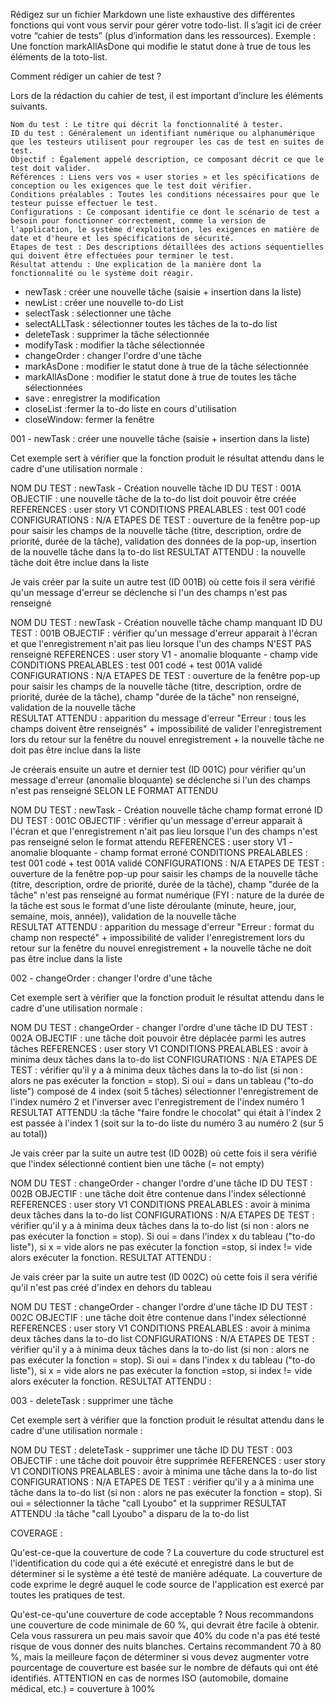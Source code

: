 Rédigez sur un fichier Markdown une liste exhaustive des différentes fonctions qui vont vous servir pour gérer votre todo-list. Il s’agit ici de créer votre “cahier de tests” (plus d’information dans les ressources).
Exemple : Une fonction markAllAsDone qui modifie le statut done à true de tous les éléments de la toto-list.

Comment rédiger un cahier de test ?

Lors de la rédaction du cahier de test, il est important d’inclure les éléments suivants.

    Nom du test : Le titre qui décrit la fonctionnalité à tester.
    ID du test : Généralement un identifiant numérique ou alphanumérique que les testeurs utilisent pour regrouper les cas de test en suites de test.
    Objectif : Également appelé description, ce composant décrit ce que le test doit valider.
    Références : Liens vers vos « user stories » et les spécifications de conception ou les exigences que le test doit vérifier.
    Conditions préalables : Toutes les conditions nécessaires pour que le testeur puisse effectuer le test.
    Configurations : Ce composant identifie ce dont le scénario de test a besoin pour fonctionner correctement, comme la version de l'application, le système d'exploitation, les exigences en matière de date et d'heure et les spécifications de sécurité.
    Étapes de test : Des descriptions détaillées des actions séquentielles qui doivent être effectuées pour terminer le test.
    Résultat attendu : Une explication de la manière dont la fonctionnalité ou le système doit réagir.


- newTask : créer une nouvelle tâche (saisie + insertion dans la liste)
- newList : créer une nouvelle to-do List
- selectTask : sélectionner une tâche
- selectALLTask : sélectionner toutes les tâches de la to-do list
- deleteTask : supprimer la tâche sélectionnée
- modifyTask : modifier la tâche sélectionnée
- changeOrder : changer l'ordre d'une tâche
- markAsDone : modifier le statut done à true de la tâche sélectionnée
- markAllAsDone : modifier le statut done à true de toutes les tâche sélectionnées
- save : enregistrer la modification
- closeList :fermer la to-do liste en cours d'utilisation
- closeWindow: fermer la fenêtre



001 - newTask : créer une nouvelle tâche (saisie + insertion dans la liste)

Cet exemple sert à vérifier que la fonction produit le résultat attendu dans le cadre d'une utilisation normale :

NOM DU TEST : newTask - Création nouvelle tâche
ID DU TEST : 001A
OBJECTIF : une nouvelle tâche de la to-do list doit pouvoir être créée
REFERENCES : user story V1
CONDITIONS PREALABLES : test 001 codé
CONFIGURATIONS : N/A
ETAPES DE TEST : ouverture de la fenêtre pop-up pour saisir les champs de la nouvelle tâche (titre, description, ordre de priorité, durée de la tâche), validation des données de la pop-up, insertion de la nouvelle tâche dans la to-do list
RESULTAT ATTENDU : la nouvelle tâche doit être inclue dans la liste


Je vais créer par la suite un autre test (ID 001B) où cette fois il sera vérifié qu'un message d'erreur se déclenche si l'un des champs n'est pas renseigné

NOM DU TEST : newTask - Création nouvelle tâche champ manquant
ID DU TEST : 001B
OBJECTIF : vérifier qu'un message d'erreur apparait à l'écran et que l'enregistrement n'ait pas lieu lorsque l'un des champs N'EST PAS renseigné
REFERENCES : user story V1 - anomalie bloquante - champ vide
CONDITIONS PREALABLES : test 001 codé + test 001A validé
CONFIGURATIONS : N/A
ETAPES DE TEST : ouverture de la fenêtre pop-up pour saisir les champs de la nouvelle tâche (titre, description, ordre de priorité, durée de la tâche), champ "durée de la tâche" non renseigné, validation de la nouvelle tâche  
RESULTAT ATTENDU : apparition du message d'erreur "Erreur : tous les champs doivent être renseignés" + impossibilité de valider l'enregistrement lors du retour sur la fenêtre du nouvel enregistrement + la nouvelle tâche ne doit pas être inclue dans la liste


Je créerais ensuite un autre et dernier test (ID 001C) pour vérifier qu'un message d'erreur (anomalie bloquante) se déclenche si l'un des champs n'est pas renseigné SELON LE FORMAT ATTENDU

NOM DU TEST : newTask - Création nouvelle tâche champ format erroné
ID DU TEST : 001C
OBJECTIF : vérifier qu'un message d'erreur apparait à l'écran et que l'enregistrement n'ait pas lieu lorsque l'un des champs n'est pas renseigné selon le format attendu
REFERENCES : user story V1 - anomalie bloquante - champ format erroné
CONDITIONS PREALABLES : test 001 codé + test 001A validé
CONFIGURATIONS : N/A
ETAPES DE TEST : ouverture de la fenêtre pop-up pour saisir les champs de la nouvelle tâche (titre, description, ordre de priorité, durée de la tâche), champ "durée de la tâche" n'est pas renseigné au format numérique (FYI : nature de la durée de la tâche est sous le format d'une liste déroulante (minute, heure, jour, semaine, mois, année)), validation de la nouvelle tâche  
RESULTAT ATTENDU : apparition du message d'erreur "Erreur : format du champ non respecté" + impossibilité de valider l'enregistrement lors du retour sur la fenêtre du nouvel enregistrement + la nouvelle tâche ne doit pas être inclue dans la liste



002 - changeOrder : changer l'ordre d'une tâche

Cet exemple sert à vérifier que la fonction produit le résultat attendu dans le cadre d'une utilisation normale :

NOM DU TEST : changeOrder - changer l'ordre d'une tâche
ID DU TEST : 002A
OBJECTIF : une tâche doit pouvoir être déplacée parmi les autres tâches
REFERENCES : user story V1
CONDITIONS PREALABLES : avoir à minima deux tâches dans la to-do list
CONFIGURATIONS : N/A
ETAPES DE TEST : vérifier qu'il y a à minima deux tâches dans la to-do list (si non : alors ne pas exécuter la fonction = stop). Si oui = dans un tableau ("to-do liste") composé de 4 index (soit 5 tâches) sélectionner l'enregistrement de l'index numéro 2 et l'inverser avec l'enregistrement de l'index numéro 1
RESULTAT ATTENDU :la tâche "faire fondre le chocolat" qui était à l'index 2 est passée à l'index 1 (soit sur la to-do liste du numéro 3 au numéro 2 (sur 5 au total))


Je vais créer par la suite un autre test (ID 002B) où cette fois il sera vérifié que l'index sélectionné contient bien une tâche (= not empty)

NOM DU TEST : changeOrder - changer l'ordre d'une tâche
ID DU TEST : 002B
OBJECTIF : une tâche doit être contenue dans l'index sélectionné
REFERENCES : user story V1
CONDITIONS PREALABLES : avoir à minima deux tâches dans la to-do list
CONFIGURATIONS : N/A
ETAPES DE TEST : vérifier qu'il y a à minima deux tâches dans la to-do list (si non : alors ne pas exécuter la fonction = stop). Si oui = dans l'index x du tableau ("to-do liste"), si x = vide alors ne pas exécuter la fonction =stop, si index != vide alors exécuter la fonction.
RESULTAT ATTENDU :


Je vais créer par la suite un autre test (ID 002C) où cette fois il sera vérifié qu'il n'est pas créé d'index en dehors du tableau

NOM DU TEST : changeOrder - changer l'ordre d'une tâche
ID DU TEST : 002C
OBJECTIF : une tâche doit être contenue dans l'index sélectionné
REFERENCES : user story V1
CONDITIONS PREALABLES : avoir à minima deux tâches dans la to-do list
CONFIGURATIONS : N/A
ETAPES DE TEST : vérifier qu'il y a à minima deux tâches dans la to-do list (si non : alors ne pas exécuter la fonction = stop). Si oui = dans l'index x du tableau ("to-do liste"), si x = vide alors ne pas exécuter la fonction =stop, si index != vide alors exécuter la fonction.
RESULTAT ATTENDU :



003 - deleteTask : supprimer une tâche

Cet exemple sert à vérifier que la fonction produit le résultat attendu dans le cadre d'une utilisation normale :

NOM DU TEST : deleteTask - supprimer une tâche
ID DU TEST : 003
OBJECTIF : une tâche doit pouvoir être supprimée
REFERENCES : user story V1
CONDITIONS PREALABLES : avoir à minima une tâche dans la to-do list
CONFIGURATIONS : N/A
ETAPES DE TEST : vérifier qu'il y a à minima une tâche dans la to-do list (si non : alors ne pas exécuter la fonction = stop). Si oui = sélectionner la tâche "call Lyoubo" et la supprimer
RESULTAT ATTENDU :la tâche "call Lyoubo" a disparu de la to-do list




COVERAGE :

Qu'est-ce-que la couverture de code ?
La couverture du code structurel est l'identification du code qui a été exécuté et enregistré dans le but de déterminer si le système a été testé de manière adéquate. La couverture de code exprime le degré auquel le code source de l'application est exercé par toutes les pratiques de test.

Qu'est-ce-qu'une couverture de code acceptable ?
Nous recommandons une couverture de code minimale de 60 %, qui devrait être facile à obtenir. Cela vous rassurera un peu mais savoir que 40% du code n'a pas été testé risque de vous donner des nuits blanches. Certains recommandent 70 à 80 %, mais la meilleure façon de déterminer si vous devez augmenter votre pourcentage de couverture est basée sur le nombre de défauts qui ont été identifiés.
ATTENTION en cas de normes ISO (automobile, domaine médical, etc.) = couverture à 100%
